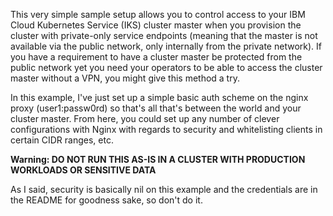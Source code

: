 This very simple sample setup allows you to control access to your IBM Cloud Kubernetes Service (IKS) cluster master
when you provision the cluster with private-only service endpoints (meaning that the master is not available via the public
network, only internally from the private network). If you have a requirement to have a cluster master be protected from the
public network yet you need your operators to be able to access the cluster master without a VPN, you might give this method
a try.

In this example, I've just set up a simple basic auth scheme on the nginx proxy (user1:passw0rd) so that's all that's between
the world and your cluster master. From here, you could set up any number of clever configurations with Nginx with
regards to security and whitelisting clients in certain CIDR ranges, etc. 

**Warning: DO NOT RUN THIS AS-IS IN A CLUSTER WITH PRODUCTION WORKLOADS OR SENSITIVE DATA** 

As I said, security is basically nil on this example and the credentials are in the README for goodness sake, so don't do it.  
